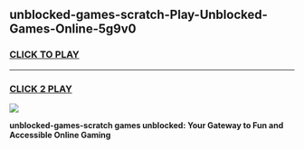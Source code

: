
## unblocked-games-scratch-Play-Unblocked-Games-Online-5g9v0
<h3>
<a href="https://premium76.site?title=unblocked-games-scratch&ref=24A">CLICK TO PLAY</a></h3>
<hr>

<h3>
<a href="https://premium76.site?title=unblocked-games-scratch&ref=24A">CLICK 2 PLAY</a>
  
</h3>

<a href="https://premium76.site?title=unblocked-games-scratch&ref=24A"><img src="https://clearcache.store/games.png"></a>


**unblocked-games-scratch games unblocked: Your Gateway to Fun and Accessible Online Gaming**
